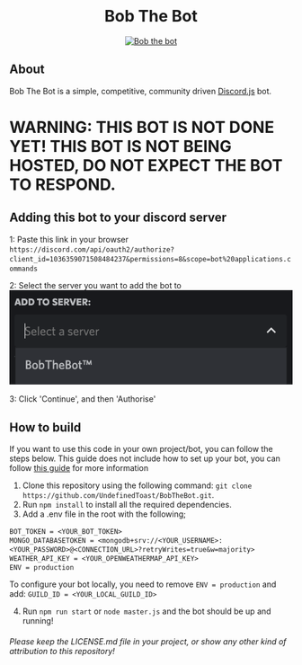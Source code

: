 <div align="center">
	<br />
	<p>
        <p>
        <h1>
        Bob The Bot
        </h1>
		<a href="https://discord.gg/FJ5DMEb8zA"><img src="https://cdn.discordapp.com/avatars/1036359071508484237/bac39af1334b3cec9f8e727efdbc5931.webp?size=256" alt="Bob the bot" /></a>
        </p>
	</p>
</div>

## About

Bob The Bot is a simple, competitive, community driven [Discord.js](https://github.com/discordjs) bot.

# WARNING: THIS BOT IS NOT DONE YET! THIS BOT IS NOT BEING HOSTED, DO NOT EXPECT THE BOT TO RESPOND.

## Adding this bot to your discord server

1: Paste this link in your browser <br />
`https://discord.com/api/oauth2/authorize?client_id=1036359071508484237&permissions=8&scope=bot%20applications.commands`

2: Select the server you want to add the bot to <br />
![Image failed to load][serverselect]

3: Click 'Continue', and then 'Authorise'

[serverselect]: docs/step_2.png "Select the server"

## How to build

If you want to use this code in your own project/bot, you can follow the steps below.
This guide does not include how to set up your bot, you can follow [this guide](https://discordjs.guide/preparations/setting-up-a-bot-application.html#setting-up-a-bot-application) for more information

1. Clone this repository using the following command: `git clone https://github.com/UndefinedToast/BobTheBot.git`.
2. Run `npm install` to install all the required dependencies.
3. Add a .env file in the root with the following;

```
BOT_TOKEN = <YOUR_BOT_TOKEN>
MONGO_DATABASETOKEN = <mongodb+srv://<YOUR_USERNAME>:<YOUR_PASSWORD>@<CONNECTION_URL>?retryWrites=true&w=majority>
WEATHER_API_KEY = <YOUR_OPENWEATHERMAP_API_KEY>
ENV = production
```

To configure your bot locally, you need to remove `ENV = production` and add: `GUILD_ID = <YOUR_LOCAL_GUILD_ID>`

4. Run `npm run start` or `node master.js` and the bot should be up and running!

###### Please keep the LICENSE.md file in your project, or show any other kind of attribution to this repository!
